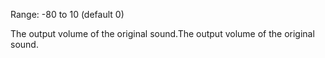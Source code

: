 Range: -80 to 10 (default 0)

The output volume of the original sound.The output volume of the original sound.